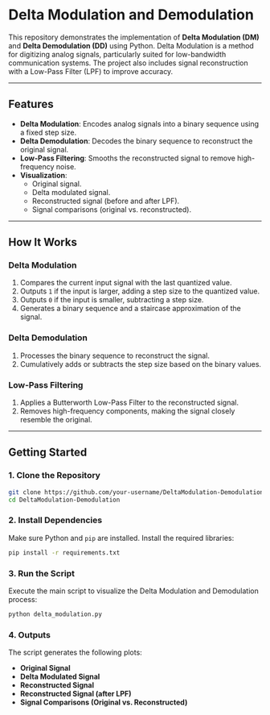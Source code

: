 # **Delta Modulation and Demodulation**

This repository demonstrates the implementation of **Delta Modulation (DM)** and **Delta Demodulation (DD)** using Python. Delta Modulation is a method for digitizing analog signals, particularly suited for low-bandwidth communication systems. The project also includes signal reconstruction with a Low-Pass Filter (LPF) to improve accuracy.

---

## **Features**

- **Delta Modulation**: Encodes analog signals into a binary sequence using a fixed step size.
- **Delta Demodulation**: Decodes the binary sequence to reconstruct the original signal.
- **Low-Pass Filtering**: Smooths the reconstructed signal to remove high-frequency noise.
- **Visualization**:
  - Original signal.
  - Delta modulated signal.
  - Reconstructed signal (before and after LPF).
  - Signal comparisons (original vs. reconstructed).

---

## **How It Works**

### **Delta Modulation**
1. Compares the current input signal with the last quantized value.
2. Outputs `1` if the input is larger, adding a step size to the quantized value.
3. Outputs `0` if the input is smaller, subtracting a step size.
4. Generates a binary sequence and a staircase approximation of the signal.

### **Delta Demodulation**
1. Processes the binary sequence to reconstruct the signal.
2. Cumulatively adds or subtracts the step size based on the binary values.

### **Low-Pass Filtering**
1. Applies a Butterworth Low-Pass Filter to the reconstructed signal.
2. Removes high-frequency components, making the signal closely resemble the original.

---

## **Getting Started**

### **1. Clone the Repository**
```bash
git clone https://github.com/your-username/DeltaModulation-Demodulation.git
cd DeltaModulation-Demodulation
```

### **2. Install Dependencies**
Make sure Python and `pip` are installed. Install the required libraries:

```bash
pip install -r requirements.txt
```

### **3. Run the Script**
Execute the main script to visualize the Delta Modulation and Demodulation process:

```bash
python delta_modulation.py
```

### **4. Outputs**
The script generates the following plots:
- **Original Signal**
- **Delta Modulated Signal**
- **Reconstructed Signal**
- **Reconstructed Signal (after LPF)**
- **Signal Comparisons (Original vs. Reconstructed)**
